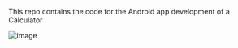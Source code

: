 This repo contains the code for the Android app development of a Calculator

![image](https://user-images.githubusercontent.com/10053339/50371422-b9a80c00-0588-11e9-8291-73598a64d9c1.png)
